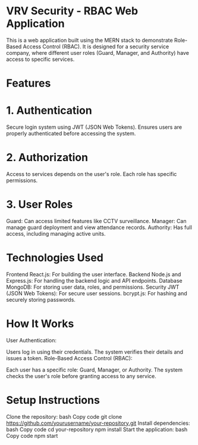 # VRV Security - RBAC Web Application
This is a web application built using the MERN stack to demonstrate Role-Based Access Control (RBAC). It is designed for a security service company, where different user roles (Guard, Manager, and Authority) have access to specific services.

# Features
# 1. Authentication
Secure login system using JWT (JSON Web Tokens).
Ensures users are properly authenticated before accessing the system.
# 2. Authorization
Access to services depends on the user's role.
Each role has specific permissions.
# 3. User Roles
Guard: Can access limited features like CCTV surveillance.
Manager: Can manage guard deployment and view attendance records.
Authority: Has full access, including managing active units.
# Technologies Used
Frontend
React.js: For building the user interface.
Backend
Node.js and Express.js: For handling the backend logic and API endpoints.
Database
MongoDB: For storing user data, roles, and permissions.
Security
JWT (JSON Web Tokens): For secure user sessions.
bcrypt.js: For hashing and securely storing passwords.
# How It Works
User Authentication:

Users log in using their credentials.
The system verifies their details and issues a token.
Role-Based Access Control (RBAC):

Each user has a specific role: Guard, Manager, or Authority.
The system checks the user's role before granting access to any service.
# Setup Instructions
Clone the repository:
bash
Copy code
git clone https://github.com/yourusername/your-repository.git
Install dependencies:
bash
Copy code
cd your-repository
npm install
Start the application:
bash
Copy code
npm start
